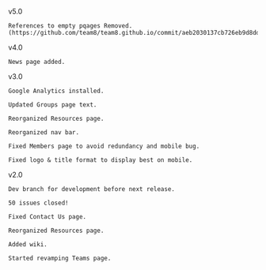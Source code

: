 v5.0

	References to empty pqages Removed. (https://github.com/team8/team8.github.io/commit/aeb2030137cb726eb9d8dd153d68a1104f3b0766)
	
v4.0

	News page added.
	
v3.0

	Google Analytics installed.

	Updated Groups page text.

	Reorganized Resources page.

	Reorganized nav bar.

	Fixed Members page to avoid redundancy and mobile bug.

	Fixed logo & title format to display best on mobile.

v2.0

	Dev branch for development before next release.

	50 issues closed!

	Fixed Contact Us page.

	Reorganized Resources page.

	Added wiki.

	Started revamping Teams page.
